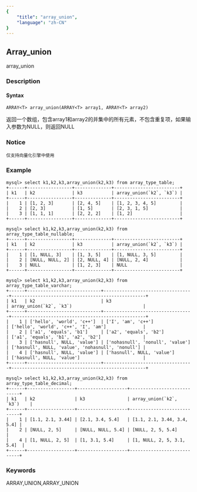 ```yaml
---
{
    "title": "array_union",
    "language": "zh-CN"
}
---
```


<!--
Licensed to the Apache Software Foundation (ASF) under one
or more contributor license agreements.  See the NOTICE file
distributed with this work for additional information
regarding copyright ownership.  The ASF licenses this file
to you under the Apache License, Version 2.0 (the
"License"); you may not use this file except in compliance
with the License.  You may obtain a copy of the License at

  http://www.apache.org/licenses/LICENSE-2.0

Unless required by applicable law or agreed to in writing,
software distributed under the License is distributed on an
"AS IS" BASIS, WITHOUT WARRANTIES OR CONDITIONS OF ANY
KIND, either express or implied.  See the License for the
specific language governing permissions and limitations
under the License.
-->

## Array_union

array_union

### Description

#### Syntax

`ARRAY<T> array_union(ARRAY<T> array1, ARRAY<T> array2)`

返回一个数组，包含array1和array2的并集中的所有元素，不包含重复项，如果输入参数为NULL，则返回NULL

### Notice

`仅支持向量化引擎中使用`

### Example

```
mysql> select k1,k2,k3,array_union(k2,k3) from array_type_table;
+------+-----------------+--------------+-------------------------+
| k1   | k2              | k3           | array_union(`k2`, `k3`) |
+------+-----------------+--------------+-------------------------+
|    1 | [1, 2, 3]       | [2, 4, 5]    | [1, 2, 3, 4, 5]         |
|    2 | [2, 3]          | [1, 5]       | [2, 3, 1, 5]            |
|    3 | [1, 1, 1]       | [2, 2, 2]    | [1, 2]                  |
+------+-----------------+--------------+-------------------------+

mysql> select k1,k2,k3,array_union(k2,k3) from array_type_table_nullable;
+------+-----------------+--------------+-------------------------+
| k1   | k2              | k3           | array_union(`k2`, `k3`) |
+------+-----------------+--------------+-------------------------+
|    1 | [1, NULL, 3]    | [1, 3, 5]    | [1, NULL, 3, 5]         |
|    2 | [NULL, NULL, 2] | [2, NULL, 4] | [NULL, 2, 4]            |
|    3 | NULL            | [1, 2, 3]    | NULL                    |
+------+-----------------+--------------+-------------------------+

mysql> select k1,k2,k3,array_union(k2,k3) from array_type_table_varchar;
+------+----------------------------+----------------------------------+---------------------------------------------------+
| k1   | k2                         | k3                               | array_union(`k2`, `k3`)                           |
+------+----------------------------+----------------------------------+---------------------------------------------------+
|    1 | ['hello', 'world', 'c++']  | ['I', 'am', 'c++']               | ['hello', 'world', 'c++', 'I', 'am']              |
|    2 | ['a1', 'equals', 'b1']     | ['a2', 'equals', 'b2']           | ['a1', 'equals', 'b1', 'a2', 'b2']                |
|    3 | ['hasnull', NULL, 'value'] | ['nohasnull', 'nonull', 'value'] | ['hasnull', NULL, 'value', 'nohasnull', 'nonull'] |
|    4 | ['hasnull', NULL, 'value'] | ['hasnull', NULL, 'value']       | ['hasnull', NULL, 'value']                        |
+------+----------------------------+----------------------------------+---------------------------------------------------+

mysql> select k1,k2,k3,array_union(k2,k3) from array_type_table_decimal;
+------+------------------+-------------------+----------------------------+
| k1   | k2               | k3                | array_union(`k2`, `k3`)    |
+------+------------------+-------------------+----------------------------+
|    1 | [1.1, 2.1, 3.44] | [2.1, 3.4, 5.4]   | [1.1, 2.1, 3.44, 3.4, 5.4] |
|    2 | [NULL, 2, 5]     | [NULL, NULL, 5.4] | [NULL, 2, 5, 5.4]          |
|    4 | [1, NULL, 2, 5]  | [1, 3.1, 5.4]     | [1, NULL, 2, 5, 3.1, 5.4]  |
+------+------------------+-------------------+----------------------------+

```

### Keywords

ARRAY,UNION,ARRAY_UNION
